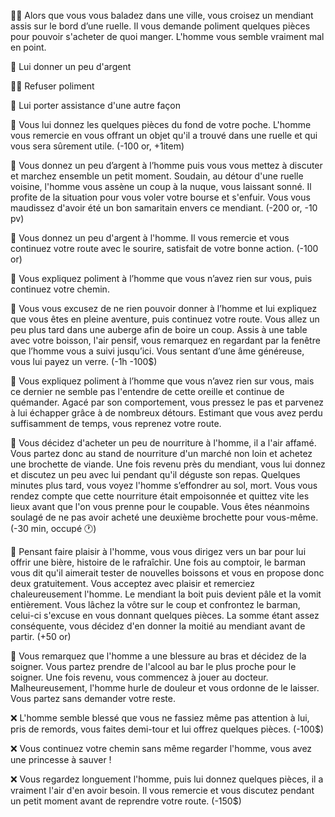 🚶‍♀️ Alors que vous vous baladez dans une ville, vous croisez un mendiant assis sur le bord d’une ruelle. Il vous demande poliment quelques pièces pour pouvoir s'acheter de quoi manger. L'homme vous semble vraiment mal en point.

💸 Lui donner un peu d'argent

🚶‍♀️ Refuser poliment

🙌 Lui porter assistance d'une autre façon

💸 Vous lui donnez les quelques pièces du fond de votre poche. L'homme vous remercie en vous offrant un objet qu'il a trouvé dans une ruelle et qui vous sera sûrement utile. (-100 or, +1item)

💸 Vous donnez un peu d’argent à l’homme puis vous vous mettez à discuter et marchez ensemble un petit moment. Soudain, au détour d'une ruelle voisine, l'homme vous assène un coup à la nuque, vous laissant sonné. Il profite de la situation pour vous voler votre bourse et s'enfuir. Vous vous maudissez d'avoir été un bon samaritain envers ce mendiant.  (-200 or, -10 pv)

💸 Vous donnez un peu d'argent à l'homme. Il vous remercie et vous continuez votre route avec le sourire, satisfait de votre bonne action. (-100 or)

🚶 Vous expliquez poliment à l’homme que vous n’avez rien sur vous, puis continuez votre chemin.

🚶 Vous vous excusez de ne rien pouvoir donner à l’homme et lui expliquez que vous êtes en pleine aventure, puis continuez votre route. Vous allez un peu plus tard dans une auberge afin de boire un coup. Assis à une table avec votre boisson, l'air pensif, vous remarquez en regardant par la fenêtre que l’homme vous a suivi jusqu’ici. Vous sentant d’une âme généreuse, vous lui payez un verre. (-1h -100$)
឵឵

🚶 Vous expliquez poliment à l’homme que vous n’avez rien sur vous, mais ce dernier ne semble pas l'entendre de cette oreille et continue de quémander. Agacé par son comportement, vous pressez le pas et parvenez à lui échapper grâce à de nombreux détours. Estimant que vous avez perdu suffisamment de temps, vous reprenez votre route.

🙌 Vous décidez d'acheter un peu de nourriture à l'homme, il a l'air affamé. Vous partez donc au stand de nourriture d'un marché non loin et achetez une brochette de viande. Une fois revenu près du mendiant, vous lui donnez et discutez un peu avec lui pendant qu'il déguste son repas. Quelques minutes plus tard, vous voyez l'homme s’effondrer au sol, mort. Vous vous rendez compte que cette nourriture était empoisonnée et quittez vite les lieux avant que l'on vous prenne pour le coupable. Vous êtes néanmoins soulagé de ne pas avoir acheté une deuxième brochette pour vous-même. (-30 min, occupé 🕐)

🙌 Pensant faire plaisir à l'homme, vous vous dirigez vers un bar pour lui offrir une bière, histoire de le rafraîchir. Une fois au comptoir, le barman vous dit qu'il aimerait tester de nouvelles boissons et vous en propose donc deux gratuitement. Vous acceptez avec plaisir et remerciez chaleureusement l'homme. Le mendiant la boit puis devient pâle et la vomit entièrement. Vous lâchez la vôtre sur le coup et confrontez le barman, celui-ci s'excuse en vous donnant quelques pièces. La somme étant assez conséquente, vous décidez d'en donner la moitié au mendiant avant de partir. (+50 or)
 
🙌 Vous remarquez que l'homme a une blessure au bras et décidez de la soigner. Vous partez prendre de l'alcool au bar le plus proche pour le soigner. Une fois revenu, vous commencez à jouer au docteur. Malheureusement, l'homme hurle de douleur et vous ordonne de le laisser. Vous partez sans demander votre reste.

❌ L'homme semble blessé que vous ne fassiez même pas attention à lui, pris de remords, vous faites demi-tour et lui offrez quelques pièces. (-100$)

❌ Vous continuez votre chemin sans même regarder l'homme, vous avez une princesse à sauver !

❌ Vous regardez longuement l'homme, puis lui donnez quelques pièces, il a vraiment l'air d'en avoir besoin. Il vous remercie et vous discutez pendant un petit moment avant de reprendre votre route. (-150$) 
